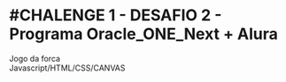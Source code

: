 <h1>#CHALENGE 1 - DESAFIO 2 - Programa Oracle_ONE_Next + Alura</h1>
Jogo da forca<br>
Javascript/HTML/CSS/CANVAS

